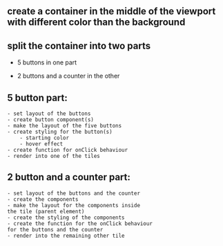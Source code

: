 
## create a container in the middle of the viewport with different color than the background

## split the container into two parts

- 5 buttons in one part

- 2 buttons and a counter in the other

## 5 button part:

	- set layout of the buttons
	- create button component(s)
	- make the layout of the five buttons
	- create styling for the button(s)
		- starting color
		- hover effect
	- create function for onClick behaviour
	- render into one of the tiles
## 2 button and a counter part:
	- set layout of the buttons and the counter
	- create the components
	- make the layout for the components inside 
	the tile (parent element)
	- create the styling of the components
	- create the function for the onClick behaviour 
	for the buttons and the counter
	- render into the remaining other tile
